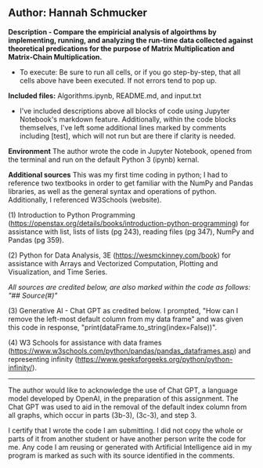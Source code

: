 ## Author: Hannah Schmucker
**Description - Compare the empiricial analysis of algoirthms by implementing, running, and analyzing the run-time data collected against theoretical predications for the purpose of Matrix Multiplication and Matrix-Chain Multiplication.**

- To execute: Be sure to run all cells, or if you go step-by-step, that all cells above have been executed. If not errors tend to pop up.

**Included files:** Algorithms.ipynb, README.md, and input.txt

* I've included descriptions above all blocks of code using Jupyter Notebook's markdown feature. Additionally, within the code blocks themselves, I've left some additional lines marked by comments including [test], which will not run but are there if clarity is needed. 

**Environment** The author wrote the code in Jupyter Notebook, opened from the terminal and run on the default Python 3 (ipynb) kernal.



**Additional sources** This was my first time coding in python; I had to reference two textbooks in order to get familiar with the NumPy and Pandas libraries, as well as the general syntax and operations of python. Additionally, I referenced W3Schools (website). 


(1) Introduction to Python Programming (https://openstax.org/details/books/introduction-python-programming) for assistance with list, lists of lists (pg 243), reading files (pg 347), NumPy and Pandas (pg 359).

(2) Python for Data Analysis, 3E (https://wesmckinney.com/book) for assistance with Arrays and Vectorized Computation, Plotting and Visualization, and Time Series.

 
*All sources are credited below, are also marked within the code as follows: "## Source(#)"*

(3) Generative AI - Chat GPT as credited below. I prompted, "How can I remove the left-most default column from my data frame" and was given this code in response, "print(dataFrame.to_string(index=False))".

(4) W3 Schools for assistance with data frames (https://www.w3schools.com/python/pandas/pandas_dataframes.asp) and representing infinity (https://www.geeksforgeeks.org/python/python-infinity/).

    
______________________________________________________________________________________________________________
The author would like to acknowledge the use of Chat GPT, a language model developed by OpenAI, in the preparation of this assignment. The Chat GPT was used to aid in the removal of the default index column from all graphs, which occur in parts (3b-3), (3c-3), and step 3. 

I certify that I wrote the code I am submitting. I did not copy the whole or parts of it from another student or have another person write the code for me. Any code I am reusing or generated with Artificial Intelligence aid in my program is marked as such with its source identified in the comments.
